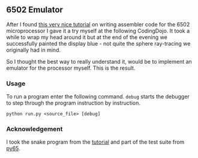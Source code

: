 ## 6502 Emulator ##

After I found [this very nice tutorial][tutorial] on writing assembler code for the 6502
microprocessor I gave it a try myself at the following CodingDojo. It took a while to wrap
my head around it but at the end of the evening we successfully painted the display blue - not
quite the sphere ray-tracing we originally had in mind.

So I thought the best way to really understand it, would be to implement an emulator for the
processor myself. This is the result.

### Usage ###

To run a program enter the following command. `debug` starts the debugger to step through the
program instruction by instruction.

    python run.py <source_file> [debug]

### Acknowledgement ###

I took the snake program from the [tutorial] and part of the test suite from [py65].

[tutorial]: http://skilldrick.github.io/easy6502/
[py65]: https://github.com/mnaberez/py65/